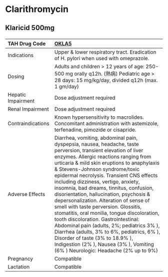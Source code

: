 # Clarithromycin

## Klaricid 500mg

##### 

| TAH Drug Code      | [OKLA5](https://www.tahsda.org.tw/drugs/hissearch.php?drug_code=OKLA5)                                                                                                                                                                                                                                                                                                                                                                                                                                                                                                                                                                                                                                                                                                                                     |
|:-------------------|:-----------------------------------------------------------------------------------------------------------------------------------------------------------------------------------------------------------------------------------------------------------------------------------------------------------------------------------------------------------------------------------------------------------------------------------------------------------------------------------------------------------------------------------------------------------------------------------------------------------------------------------------------------------------------------------------------------------------------------------------------------------------------------------------------------------|
| Indications        | Upper & lower respiratory tract. Eradication of H. pylori when used with omeprazole.                                                                                                                                                                                                                                                                                                                                                                                                                                                                                                                                                                                                                                                                                                                       |
| Dosing             | Adults and children > 12 years of age: 250-500 mg orally q12h. (熱病) Pediatric age > 28 days: 15 mg/kg/day, divided q12h (max. 1 gm/day)                                                                                                                                                                                                                                                                                                                                                                                                                                                                                                                                                                                                                                                                  |
| Hepatic Impairment | Dose adjustment required                                                                                                                                                                                                                                                                                                                                                                                                                                                                                                                                                                                                                                                                                                                                                                                   |
| Renal Impairment   | Dose adjustment required                                                                                                                                                                                                                                                                                                                                                                                                                                                                                                                                                                                                                                                                                                                                                                                   |
| Contraindications  | Known hypersensitivity to macrolides. Concomitant administration with astemizole, terfenadine, pimozide or cisapride.                                                                                                                                                                                                                                                                                                                                                                                                                                                                                                                                                                                                                                                                                      |
| Adverse Effects    | Diarrhea, vomiting, abdominal pain, dyspepsia, nausea, headache, taste perversion, transient elevation of liver enzymes. Allergic reactions ranging from urticaria & mild skin eruptions to anaphylaxis & Stevens-Johnson syndrome/toxic epidermal necrolysis. Transient CNS effects including dizziness, vertigo, anxiety, insomnia, bad dreams, tinnitus, confusion, disorientation, hallucination, psychosis & depersonalization. Alteration of sense of smell with taste perversion. Glossitis, stomatitis, oral monilia, tongue discoloration, tooth discoloration. Gastrointestinal: Abdominal pain (adults, 2%; pediatrics 3% ), Diarrhea (adults, 3% to 6%, pediatrics, 6% ), Disorder of taste (3% to 18.9% ), Indigestion (2% ), Nausea (3% ), Vomiting (6% ) Neurologic: Headache (2% up to 9%) |
| Pregnancy          | Compatible                                                                                                                                                                                                                                                                                                                                                                                                                                                                                                                                                                                                                                                                                                                                                                                                 |
| Lactation          | Compatible                                                                                                                                                                                                                                                                                                                                                                                                                                                                                                                                                                                                                                                                                                                                                                                                 |

